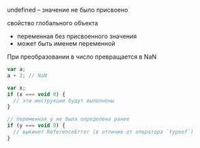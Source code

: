 undefined – значение не было присвоено

свойство глобального объекта

- переменная без присвоенного значения
- может быть именем переменной

При преобразовании в число превращается в NaN

```js
var a;
a + 2; // NaN
```

```js
var x;
if (x === void 0) {
  // эти инструкции будут выполнены
}

// переменная y не была определена ранее
if (y === void 0) {
  // выкинет ReferenceError (в отличие от оператора `typeof`)
}
```
